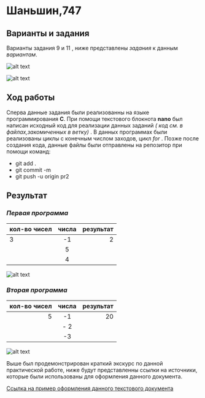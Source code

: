 # Шаньшин,747 

## **Варианты и задания**

Варианты задания 9 и 11 , ниже представлены _задания_ к данным *вариантам*.

![alt text](https://pp.userapi.com/c850420/v850420882/ce118/OeUabCBzLds.jpg)


![alt text](https://pp.userapi.com/c850420/v850420882/ce110/ghTyF79QSHg.jpg)

## **Ход работы**

Сперва данные задания были реализованны на языке программирования **C**. При помощи текстового блокнота **nano** был написан исходный код для реализации данных заданий _( код см. в файлах,закомиченных в ветку)_ . В данных программах были реализованы циклы с конечным числом заходов, цикл _for_ . Позже после создания кода, данные файлы были отправлены на репозитор при помощи команд:
  - git add .  
  - git commit -m
  - git push -u origin pr2
  
  ## **Результат**
 
 
 
 ### *Первая программа*
 
| кол-во чисел  |  числа        | результат|
| ------------- |:-------------:| --------:|
| 3             | -1            | 2        |
|               | 5             |          |
|               | 4             |          |


 ![alt text](https://pp.userapi.com/c849328/v849328215/140744/pAdD4ExXROo.jpg)
 
  ### *Вторая программа*
  
 | кол-во чисел  |  числа        | результат|
 | -------------:|:-------------:| --------:|
 | 5             |-1             | 20       |
 |               |- 2            |          |
 |               | -3            |          |
 
![alt text](https://pp.userapi.com/c846417/v846417645/1ab731/iCuJ8IrQh1A.jpg)

 Выше был продемонстрирован краткий экскурс по данной практической работе, ниже будут представленны ссылки на источники, которые были использованы для оформления данного документа.
 
 [Ссылка на пример оформления данного текстового документа](https://github.com/adam-p/markdown-here/wiki/Markdown-Cheatsheet)
